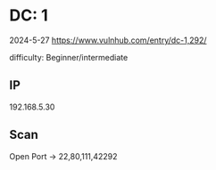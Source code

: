 # DC: 1

2024-5-27 https://www.vulnhub.com/entry/dc-1,292/

difficulty: Beginner/intermediate

## IP

192.168.5.30

## Scan

Open Port -> 22,80,111,42292

